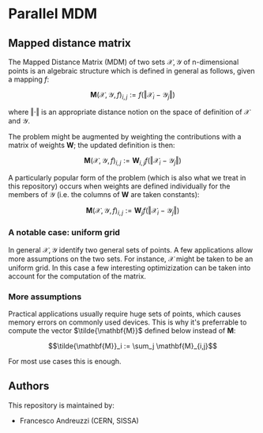 # Parallel MDM

## Mapped distance matrix
The Mapped Distance Matrix (MDM) of two sets $\mathcal{X}, \mathcal{Y}$ of
n-dimensional points is an algebraic structure which is defined in general as
follows, given a mapping $f$:

$$\mathbf{M}(\mathcal{X}, \mathcal{Y}, f)_{i,j} := f(\Vert \mathcal{X}_i - \mathcal{Y}_j\Vert)$$

where $\Vert \cdot \Vert$ is an appropriate distance notion on the space of
definition of $\mathcal{X}$ and $\mathcal{Y}$.

The problem might be augmented by weighting the contributions with a matrix
of weights $\mathbf{W}$; the updated definition is then:

$$\mathbf{M}(\mathcal{X}, \mathcal{Y}, f)_{i,j} := \mathbf{W}_{i,j} f(\Vert \mathcal{X}_i - \mathcal{Y}_j\Vert)$$

A particularly popular form of the problem (which is also what we treat in this
repository) occurs when weights are defined individually for the members of
$\mathcal{Y}$ (i.e. the columns of $\mathbf{W}$ are taken constants):

$$\mathbf{M}(\mathcal{X}, \mathcal{Y}, f)_{i,j} := \mathbf{W}_{j} f(\Vert \mathcal{X}_i - \mathcal{Y}_j\Vert)$$

### A notable case: uniform grid

In general $\mathcal{X}, \mathcal{Y}$ identify two general sets of points. A
few applications allow more assumptions on the two sets. For instance,
$\mathcal{X}$ might be taken to be an uniform grid. In this case a few
interesting optimizization can be taken into account for the computation of the
matrix.

### More assumptions

Practical applications usually require huge sets of points, which causes
memory errors on commonly used devices. This is why it's preferrable to
compute the vector $\tilde{\mathbf{M}}$ defined below instead of $\mathbf{M}$:

$$\tilde{\mathbf{M}}_i := \sum_j \mathbf{M}_{i,j}$$

For most use cases this is enough.

## Authors
This repository is maintained by:
- Francesco Andreuzzi (CERN, SISSA)
